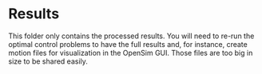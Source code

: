 # Results

This folder only contains the processed results. You will need to re-run the optimal control problems to have the full results and, for instance, create motion files for visualization in the OpenSim GUI. Those files are too big in size to be shared easily.
    